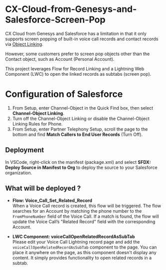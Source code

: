 # CX-Cloud-from-Genesys-and-Salesforce-Screen-Pop

CX Cloud from Genesys and Salesforce has a limitation in that it only supports screen popping of built-in voice call records and contact records via [Object Linking](https://developer.salesforce.com/docs/atlas.en-us.voice_pt_developer_guide.meta/voice_pt_developer_guide/voice_pt_record_linking.htm).

However, some customers prefer to screen pop objects other than the Contact object, such as Account (Personal Account).

This project leverages Flow for Record Linking and a Lightning Web Component (LWC) to open the linked records as subtabs (screen pop).

# Configuration of Salesforce

1.  From Setup, enter Channel-Object in the Quick Find box, then select **Channel-Object Linking**.
2.  Turn off the Channel-Object Linking or disable the Channel-Object Linking Rules for Phone.
3.  From Setup, enter Partner Telephony Setup, scroll the page to the bottom and find **Match Callers to End User Records** (Turn Off).

## Deployment

In VSCode, right-click on the manifest (package.xml) and select **SFDX: Deploy Source in Manifest to Org** to deploy the source to your Salesforce organization.

## What will be deployed ?

- **Flow: Voice_Call_Set_Related_Record**  
  When a Voice Call record is created, this flow will be triggered. The flow searches for an Account by matching the phone number to the `FromPhoneNumber` field of the Voice Call. If a match is found, the flow will update the Voice Call’s "Related Record" field with the corresponding Account.

- **LWC Component: voiceCallOpenRelatedRecordAsSubTab**  
  Please edit your Voice Call Lightning record page and add the `voiceCallOpenRelatedRecordAsSubTab` component to the page. You can place it anywhere on the page, as this component doesn't display any content. It simply provides functionality to open related records in a subtab.
